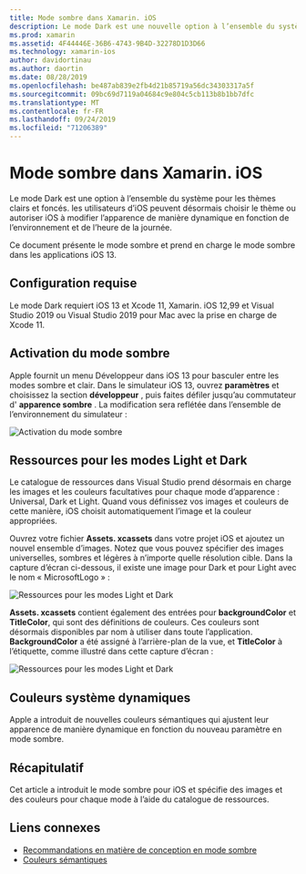 ```yaml
---
title: Mode sombre dans Xamarin. iOS
description: Le mode Dark est une nouvelle option à l’ensemble du système pour les thèmes clairs et foncés. l’utilisateur iOS peut maintenant choisir un thème ou autoriser iOS à changer l’apparence de manière dynamique.
ms.prod: xamarin
ms.assetid: 4F44446E-36B6-4743-9B4D-32278D1D3D66
ms.technology: xamarin-ios
author: davidortinau
ms.author: daortin
ms.date: 08/28/2019
ms.openlocfilehash: be487ab839e2fb4d21b85719a56dc34303317a5f
ms.sourcegitcommit: 09bc69d7119a04684c9e804c5cb113b8b1bb7dfc
ms.translationtype: MT
ms.contentlocale: fr-FR
ms.lasthandoff: 09/24/2019
ms.locfileid: "71206389"
---
```

# <a name="dark-mode-in-xamarinios"></a>Mode sombre dans Xamarin. iOS

Le mode Dark est une option à l’ensemble du système pour les thèmes clairs et foncés. les utilisateurs d’iOS peuvent désormais choisir le thème ou autoriser iOS à modifier l’apparence de manière dynamique en fonction de l’environnement et de l’heure de la journée.

Ce document présente le mode sombre et prend en charge le mode sombre dans les applications iOS 13.

## <a name="requirements"></a>Configuration requise

Le mode Dark requiert iOS 13 et Xcode 11, Xamarin. iOS 12,99 et Visual Studio 2019 ou Visual Studio 2019 pour Mac avec la prise en charge de Xcode 11.

## <a name="turning-on-dark-mode"></a>Activation du mode sombre

Apple fournit un menu Développeur dans iOS 13 pour basculer entre les modes sombre et clair. Dans le simulateur iOS 13, ouvrez **paramètres** et choisissez la section **développeur** , puis faites défiler jusqu’au commutateur d' **apparence sombre** . La modification sera reflétée dans l’ensemble de l’environnement du simulateur :

![Activation du mode sombre](dark-mode-images/LightAndDark_DeveloperSetting.png)

## <a name="assets-for-light-and-dark-modes"></a>Ressources pour les modes Light et Dark

Le catalogue de ressources dans Visual Studio prend désormais en charge les images et les couleurs facultatives pour chaque mode d’apparence : Universal, Dark et Light. Quand vous définissez vos images et couleurs de cette manière, iOS choisit automatiquement l’image et la couleur appropriées.

Ouvrez votre fichier **Assets. xcassets** dans votre projet iOS et ajoutez un nouvel ensemble d’images. Notez que vous pouvez spécifier des images universelles, sombres et légères à n’importe quelle résolution cible. Dans la capture d’écran ci-dessous, il existe une image pour Dark et pour Light avec le nom « MicrosoftLogo » :

![Ressources pour les modes Light et Dark](dark-mode-images/LightAndDark_AssetCatalog2.png)

**Assets. xcassets** contient également des entrées pour **backgroundColor** et **TitleColor**, qui sont des définitions de couleurs. Ces couleurs sont désormais disponibles par nom à utiliser dans toute l’application. **BackgroundColor** a été assigné à l’arrière-plan de la vue, et **TitleColor** à l’étiquette, comme illustré dans cette capture d’écran :

![Ressources pour les modes Light et Dark](dark-mode-images/LightAndDark_01.png)

## <a name="dynamic-system-colors"></a>Couleurs système dynamiques

Apple a introduit de nouvelles couleurs sémantiques qui ajustent leur apparence de manière dynamique en fonction du nouveau paramètre en mode sombre.

## <a name="summary"></a>Récapitulatif

Cet article a introduit le mode sombre pour iOS et spécifie des images et des couleurs pour chaque mode à l’aide du catalogue de ressources.

## <a name="related-links"></a>Liens connexes

- [Recommandations en matière de conception en mode sombre](https://developer.apple.com/design/human-interface-guidelines/ios/visual-design/dark-mode/)
- [Couleurs sémantiques](https://developer.apple.com/design/human-interface-guidelines/ios/visual-design/color/#dynamic-system-colors)
